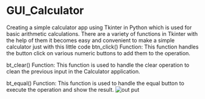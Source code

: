 # GUI_Calculator
Creating a simple calculator app using Tkinter in Python which is used for basic arithmetic calculations.
There are a variety of functions in Tkinter with the help of them it becomes easy and convenient to make a simple calculator just with this little code
btn_click() Function: This function handles the button click on various numeric buttons to add them to the operation.

bt_clear() Function: This function is used to handle the clear operation to clean the previous input in the Calculator application.

bt_equal() Function: This function is used to handle the equal button to execute the operation and show the result.
![out put](https://github.com/NITHINREDDY-SAGAM/GUI_Calculator/assets/133951872/fc6bb88b-bb9f-49c8-9cee-1963519a63a8)
